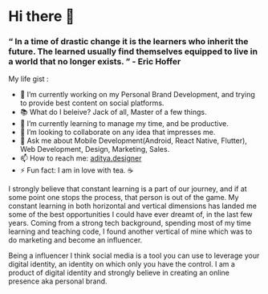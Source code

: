 # Hi there 👋

### “ In a time of drastic change it is the learners who inherit the future. The learned usually find themselves equipped to live in a world that no longer exists. ” - Eric Hoffer

My life gist :

- 🔭 I’m currently working on my Personal Brand Development, and trying to provide best content on social platforms.
- 📚 What do I beleive? Jack of all, Master of a few things.
- 🌱 I’m currently learning to manage my time, and be productive.
- 👯 I’m looking to collaborate on any idea that impresses me.
- 💬 Ask me about Mobile Development(Android, React Native, Flutter), Web Development, Design, Marketing, Sales.
- 📫 How to reach me: [aditya.designer](https://www.instagram.com/aditya.designer/)
- ⚡ Fun fact: I am in love with tea. ☕

I strongly believe that constant learning is a part of our journey,
and if at some point one stops the process, that person is out of the
game. My constant learning in both horizontal and vertical dimensions
has landed me some of the best opportunities I could have ever dreamt
of, in the last few years. Coming from a strong tech background,
spending most of my time learning and teaching code, I found another
vertical of mine which was to do marketing and become an influencer.

Being a influencer I think social media is a tool you can use to leverage your digital identity, an identity on which only you have the control. I am a product of
digital identity and strongly believe in creating an online presence aka personal brand.
